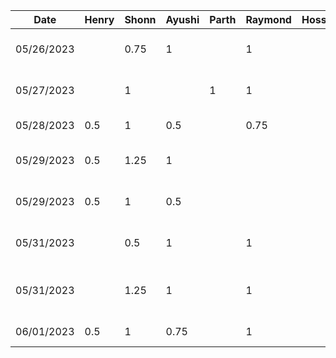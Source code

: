 | Date | Henry | Shonn | Ayushi | Parth | Raymond | Hossein | Task |
|---|---|---|---|---|---|---|---|
| 05/26/2023 |   |0.75   | 1  | | 1 |   | Project brainstorming and planning | 
| 05/27/2023 |   |1  |   | 1 | 1 |   | Project discussion and meeting| 
| 05/28/2023 |  0.5 |1   |  0.5 || 0.75 |   | Old proposal documentation| 
| 05/29/2023 | 0.5 |1.25  | 1 |   |   |   | presentation meetings and planning| 
| 05/29/2023 | 0.5 |1   | 0.5 |   |   |   | presentation slides and practice | 
| 05/31/2023 |   |0.5   |  1 || 1 |   | Project pivot brainstorming and planning | 
| 05/31/2023 |   |1.25   |  1 || 1 |   | Project pivot meeting and proposal discussion| 
| 06/01/2023 | 0.5 | 1| 0.75  |   |  1 |   | New proposal documentationm | 

